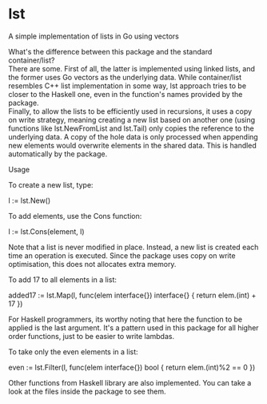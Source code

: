 lst
===

A simple implementation of lists in Go using vectors

What's the difference between this package and the standard container/list?  
There are some. First of all, the latter is implemented using linked lists, and 
the former uses Go vectors as the underlying data. While container/list 
resembles C++ list implementation in some way, lst approach tries to be closer 
to the Haskell one, even in the function's names provided by the package.  
Finally, to allow the lists to be efficiently used in recursions, it uses 
a copy on write strategy, meaning creating a new list based on another one 
(using functions like lst.NewFromList and lst.Tail) only copies the reference 
to the underlying data.  A copy of the hole data is only processed when 
appending new elements would overwrite elements in the shared data. This is 
handled automatically by the package.

Usage

To create a new list, type:

l := lst.New()

To add elements, use the Cons function:

l := lst.Cons(element, l)

Note that a list is never modified in place. Instead, a new list is created 
each time an operation is executed. Since the package uses copy on write 
optimisation, this does not allocates extra memory.

To add 17 to all elements in a list:

added17 := lst.Map(l, func(elem interface{}) interface{} {
	return elem.(int) + 17
})

For Haskell programmers, its worthy noting that here the function to be applied 
is the last argument. It's a pattern used in this package for all higher order 
functions, just to be easier to write lambdas.

To take only the even elements in a list:

even := lst.Filter(l, func(elem interface{}) bool {
	return elem.(int)%2 == 0
})

Other functions from Haskell library are also implemented. You can take a look 
at the files inside the package to see them.
